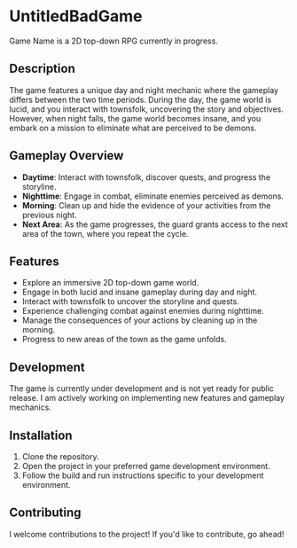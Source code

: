 # UntitledBadGame

Game Name is a 2D top-down RPG currently in progress.

## Description

The game features a unique day and night mechanic where the gameplay differs between the two time periods. During the day, the game world is lucid, and you interact with townsfolk, uncovering the story and objectives. However, when night falls, the game world becomes insane, and you embark on a mission to eliminate what are perceived to be demons.

## Gameplay Overview

- **Daytime**: Interact with townsfolk, discover quests, and progress the storyline.
- **Nighttime**: Engage in combat, eliminate enemies perceived as demons.
- **Morning**: Clean up and hide the evidence of your activities from the previous night.
- **Next Area**: As the game progresses, the guard grants access to the next area of the town, where you repeat the cycle.

## Features

- Explore an immersive 2D top-down game world.
- Engage in both lucid and insane gameplay during day and night.
- Interact with townsfolk to uncover the storyline and quests.
- Experience challenging combat against enemies during nighttime.
- Manage the consequences of your actions by cleaning up in the morning.
- Progress to new areas of the town as the game unfolds.

## Development

The game is currently under development and is not yet ready for public release. I am actively working on implementing new features and gameplay mechanics.

## Installation

1. Clone the repository.
2. Open the project in your preferred game development environment.
3. Follow the build and run instructions specific to your development environment.

## Contributing

I welcome contributions to the project! If you'd like to contribute, go ahead!
